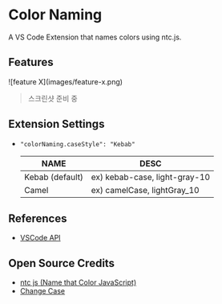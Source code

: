 # Color Naming

A VS Code Extension that names colors using ntc.js.

## Features

\!\[feature X\]\(images/feature-x.png\)

> 스크린샷 준비 중

## Extension Settings

- `"colorNaming.caseStyle": "Kebab"`

    NAME            | DESC
    ----------------|------------------------------
    Kebab (default) | ex) kebab-case, light-gray-10
    Camel           | ex) camelCase, lightGray_10

## References

- [VSCode API](https://code.visualstudio.com/api/references/vscode-api)

## Open Source Credits

- [ntc js (Name that Color JavaScript)](https://chir.ag/projects/ntc)
- [Change Case](https://github.com/blakeembrey/change-case)
